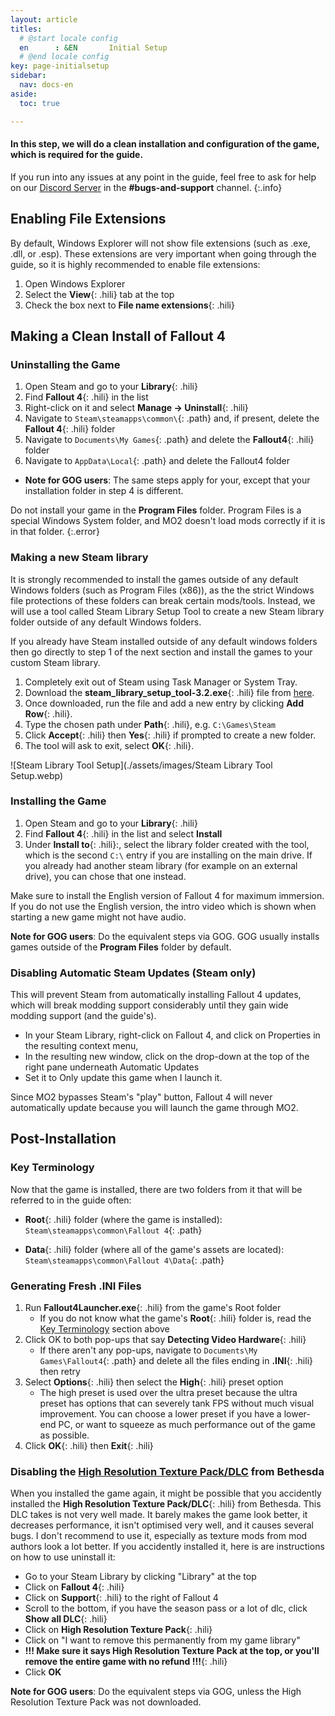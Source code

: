 ```yaml
---
layout: article
titles:
  # @start locale config
  en      : &EN       Initial Setup
  # @end locale config
key: page-initialsetup
sidebar:
  nav: docs-en
aside:
  toc: true

---
```


#### In this step, we will do a clean installation and configuration of the game, which is required for the guide.

If you run into any issues at any point in the guide, feel free to ask for help on our [Discord Server](https://discord.com/invite/BaKsm7Fn4A) in the **#bugs-and-support** channel.
{:.info}

## Enabling File Extensions
By default, Windows Explorer will not show file extensions (such as .exe, .dll, or .esp). These extensions are very important when going through the guide, so it is highly recommended to enable file extensions:

1. Open Windows Explorer
2. Select the **View**{: .hili} tab at the top
3. Check the box next to **File name extensions**{: .hili}

## Making a Clean Install of Fallout 4

### Uninstalling the Game

  1. Open Steam and go to your **Library**{: .hili}
  2. Find **Fallout 4**{: .hili} in the list
  3. Right-click on it and select **Manage -> Uninstall**{: .hili}
  4. Navigate to `Steam\steamapps\common\`{: .path} and, if present, delete the **Fallout 4**{: .hili} folder
  5. Navigate to `Documents\My Games`{: .path} and delete the **Fallout4**{: .hili} folder
  6. Navigate to `AppData\Local`{: .path} and delete the Fallout4 folder

  * **Note for GOG users**: The same steps apply for your, except that your installation folder in step 4 is different.

Do not install your game in the **Program Files** folder. Program Files is a special Windows System folder, and MO2 doesn't load mods correctly if it is in that folder.
{:.error}

### Making a new Steam library
It is strongly recommended to install the games outside of any default Windows folders (such as Program Files (x86)), as the the strict Windows file protections of these folders can break certain mods/tools. Instead, we will use a tool called Steam Library Setup Tool to create a new Steam library folder outside of any default Windows folders.

If you already have Steam installed outside of any default windows folders then go directly to step 1 of the next section and install the games to your custom Steam library. 

1. Completely exit out of Steam using Task Manager or System Tray.
2. Download the **steam_library_setup_tool-3.2.exe**{: .hili} file from [here](https://github.com/LostDragonist/steam-library-setup-tool/releases).
3. Once downloaded, run the file and add a new entry by clicking **Add Row**{: .hili}.
4. Type the chosen path under **Path**{: .hili}, e.g. `C:\Games\Steam`
5. Click **Accept**{: .hili} then **Yes**{: .hili} if prompted to create a new folder.
6. The tool will ask to exit, select **OK**{: .hili}.

![Steam Library Tool Setup](./assets/images/Steam Library Tool Setup.webp)

### Installing the Game
  1. Open Steam and go to your **Library**{: .hili}
  2. Find **Fallout 4**{: .hili} in the list and select **Install**
  3. Under **Install to**{: .hili}:, select the library folder created with the tool, which is the second `C:\` entry if you are installing on the main drive. If you already had another steam library (for example on an external drive), you can chose that one instead.

Make sure to install the English version of Fallout 4 for maximum immersion.
If you do not use the English version, the intro video which is shown when starting a new game might not have audio.

**Note for GOG users**: Do the equivalent steps via GOG. GOG usually installs games outside of the **Program Files** folder by default.

### Disabling Automatic Steam Updates (Steam only)

This will prevent Steam from automatically installing Fallout 4 updates, which will break modding support considerably until they gain wide modding support (and the guide's).

- In your Steam Library, right-click on Fallout 4, and click on Properties in the resulting context menu,
- In the resulting new window, click on the drop-down at the top of the right pane underneath Automatic Updates
- Set it to Only update this game when I launch it.

Since MO2 bypasses Steam's "play" button, Fallout 4 will never automatically update because you will launch the game through MO2.

## Post-Installation
### Key Terminology
Now that the game is installed, there are two folders from it that will be referred to in the guide often:

  - **Root**{: .hili} folder (where the game is installed): `Steam\steamapps\common\Fallout 4`{: .path}

  - **Data**{: .hili} folder (where all of the game's assets are located): `Steam\steamapps\common\Fallout 4\Data`{: .path}




### Generating Fresh .INI Files

1. Run **Fallout4Launcher.exe**{: .hili} from the game's Root folder
    - If you do not know what the game's **Root**{: .hili} folder is, read the [Key Terminology](https://redawt.github.io/f4-frost-guide/initialsetup#key-terminology) section above
3. Click OK to both pop-ups that say **Detecting Video Hardware**{: .hili}
    - If there aren't any pop-ups, navigate to `Documents\My Games\Fallout4`{: .path} and delete all the files ending in **.INI**{: .hili} then retry
5. Select **Options**{: .hili} then select the **High**{: .hili} preset option
    - The high preset is used over the ultra preset because the ultra preset has options that can severely tank FPS without much visual improvement. You can choose a lower preset if you have a lower-end PC, or want to squeeze as much performance out of the game as possible.
7. Click **OK**{: .hili} then **Exit**{: .hili}


### Disabling the [High Resolution Texture Pack/DLC](https://fallout.fandom.com/wiki/High_Resolution_Texture_Pack) from Bethesda
When you installed the game again, it might be possible that you accidently installed the **High Resolution Texture Pack/DLC**{: .hili} from Bethesda. This DLC takes is not very well made. It barely makes the game look better, it decreases performance, it isn't optimised very well, and it causes several bugs. I don't recommend to use it, especially as texture mods from mod authors look a lot better.
If you accidently installed it, here is are instructions on how to use uninstall it:
* Go to your Steam Library by clicking "Library" at the top
* Click on **Fallout 4**{: .hili}
* Click on **Support**{: .hili} to the right of Fallout 4
* Scroll to the bottom, if you have the season pass or a lot of dlc, click **Show all DLC**{: .hili}
* Click on **High Resolution Texture Pack**{: .hili}
* Click on "I want to remove this permanently from my game library"
* **!!! Make sure it says High Resolution Texture Pack at the top, or you'll remove the entire game with no refund !!!**{: .hili}
* Click **OK**

 **Note for GOG users**: Do the equivalent steps via GOG, unless the High Resolution Texture Pack was not downloaded.
